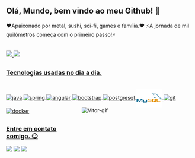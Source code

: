 ## Olá, Mundo, bem vindo ao meu Github! 🤘

❤️Apaixonado por metal, sushi, sci-fi, games e família.❤️ ⚡A jornada de mil quilômetros começa com o primeiro passo!⚡

##

<div>
  <a href="https://linkedin.com/in/geovanigleidson">
  <img height="150em" src="https://github-readme-stats.vercel.app/api?username=geovanig&show_icons=true&theme=dark&include_all_commits=true&count_private=true"/>
  <img height="150em" src="https://github-readme-stats.vercel.app/api/top-langs/?username=geovanig&layout=compact&langs_count=7&theme=dark"/>
</div>
  
  ##
  ### Tecnologias usadas no dia a dia.
  
  <div style="display: inline_block"><br>
  <img align="center" alt="java" height="40" width="40" src="https://cdn.jsdelivr.net/gh/devicons/devicon/icons/java/java-original.svg">
  <img align="center" alt="spring" height="55" width="60" src="https://cdn.jsdelivr.net/gh/devicons/devicon/icons/spring/spring-original-wordmark.svg">
  <img align="center" alt="angular" height="40" width="40" src="https://cdn.jsdelivr.net/gh/devicons/devicon/icons/angularjs/angularjs-original.svg">
  <img align="center" alt="bootstrap" height="40" width="40" src="https://cdn.jsdelivr.net/gh/devicons/devicon/icons/bootstrap/bootstrap-plain-wordmark.svg">
  <img align="center" alt="postgresql"height="50" width="70" src="https://cdn.jsdelivr.net/gh/devicons/devicon/icons/postgresql/postgresql-original-wordmark.svg">
  <img align="center" alt="mysql"height="50" width="70" src="https://raw.githubusercontent.com/devicons/devicon/master/icons/mysql/mysql-original-wordmark.svg">
  <img align="center" alt="git"height="50" width="70" src="https://cdn.jsdelivr.net/gh/devicons/devicon/icons/git/git-plain-wordmark.svg">
  <img align="center" alt="docker" height="40" width="40" src="https://cdn.jsdelivr.net/gh/devicons/devicon/icons/docker/docker-original-wordmark.svg">
  <img align="right" alt="Vitor-gif" height="150" width="300" src="https://media4.giphy.com/media/MT5UUV1d4CXE2A37Dg/giphy.gif?cid=ecf05e47c9opagwsjf9jfg0xmbi8i66ug5s0oh3p3rx0qd70&rid=giphy.gif&ct=g">
</div>
  
  ##
  ### Entre em contato comigo. 😉
  
<div>
  <a href="mailto:geovanigleidson@hotmail.com" target="_blank"><img src="https://img.shields.io/badge/Microsoft_Outlook-0078D4?style=for-the-badge&logo=microsoft-outlook&logoColor=white" target="_blank"></a>
  <a href = "https://api.whatsapp.com/send?phone=5511987887117&text=Ol%C3%A1%2C%20Geovani%2C%20vim%20pelo%20seu%20perfil%20no%20GitHub!"><img src="https://img.shields.io/badge/WhatsApp-25D366?style=for-the-badge&logo=whatsapp&logoColor=white"></a>
 <a href="https://www.linkedin.com/in/geovanigleidson" target="_blank"><img src="https://img.shields.io/badge/LinkedIn-0077B5?style=for-the-badge&logo=linkedin&logoColor=white" target="_blank"></a>
</div>
